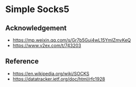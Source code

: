 # Simple Socks5

## Acknowledgement

- <https://mp.weixin.qq.com/s/Gr7b5Guj4wL15YmIZmvKeQ>
- <https://www.v2ex.com/t/743203>

## Reference

- <https://en.wikipedia.org/wiki/SOCKS>
- https://datatracker.ietf.org/doc/html/rfc1928
